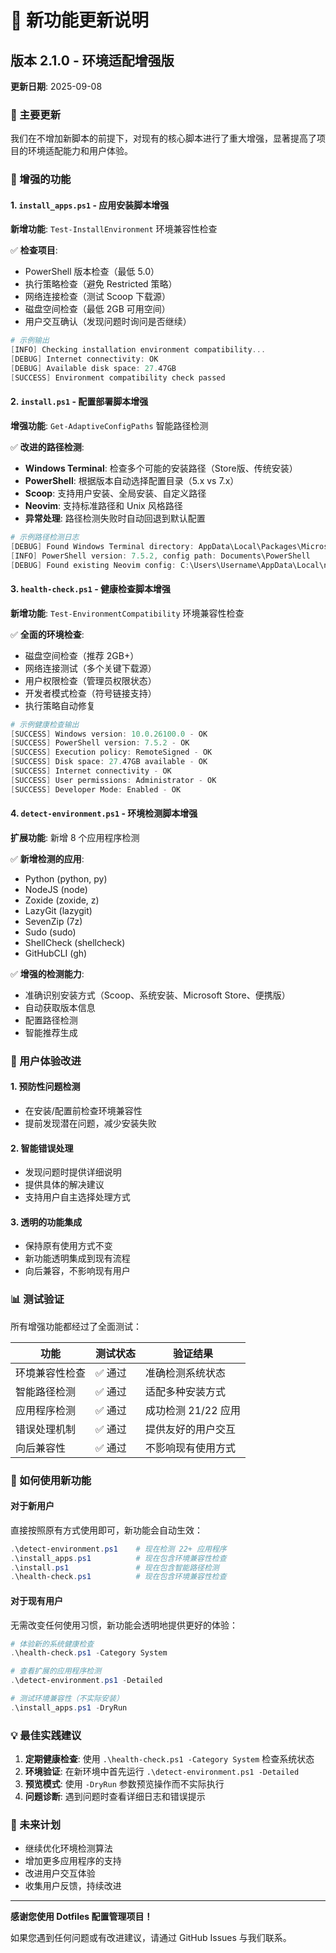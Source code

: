 # 🎉 新功能更新说明

## 版本 2.1.0 - 环境适配增强版

**更新日期**: 2025-09-08

### 🌟 主要更新

我们在不增加新脚本的前提下，对现有的核心脚本进行了重大增强，显著提高了项目的环境适配能力和用户体验。

### 🔧 增强的功能

#### 1. `install_apps.ps1` - 应用安装脚本增强

**新增功能**: `Test-InstallEnvironment` 环境兼容性检查

✅ **检查项目**:
- PowerShell 版本检查（最低 5.0）
- 执行策略检查（避免 Restricted 策略）
- 网络连接检查（测试 Scoop 下载源）
- 磁盘空间检查（最低 2GB 可用空间）
- 用户交互确认（发现问题时询问是否继续）

```powershell
# 示例输出
[INFO] Checking installation environment compatibility...
[DEBUG] Internet connectivity: OK
[DEBUG] Available disk space: 27.47GB
[SUCCESS] Environment compatibility check passed
```

#### 2. `install.ps1` - 配置部署脚本增强

**增强功能**: `Get-AdaptiveConfigPaths` 智能路径检测

✅ **改进的路径检测**:
- **Windows Terminal**: 检查多个可能的安装路径（Store版、传统安装）
- **PowerShell**: 根据版本自动选择配置目录（5.x vs 7.x）
- **Scoop**: 支持用户安装、全局安装、自定义路径
- **Neovim**: 支持标准路径和 Unix 风格路径
- **异常处理**: 路径检测失败时自动回退到默认配置

```powershell
# 示例路径检测日志
[DEBUG] Found Windows Terminal directory: AppData\Local\Packages\Microsoft.WindowsTerminal_8wekyb3d8bbwe\LocalState
[INFO] PowerShell version: 7.5.2, config path: Documents\PowerShell
[DEBUG] Found existing Neovim config: C:\Users\Username\AppData\Local\nvim
```

#### 3. `health-check.ps1` - 健康检查脚本增强

**新增功能**: `Test-EnvironmentCompatibility` 环境兼容性检查

✅ **全面的环境检查**:
- 磁盘空间检查（推荐 2GB+）
- 网络连接测试（多个关键下载源）
- 用户权限检查（管理员权限状态）
- 开发者模式检查（符号链接支持）
- 执行策略自动修复

```powershell
# 示例健康检查输出
[SUCCESS] Windows version: 10.0.26100.0 - OK
[SUCCESS] PowerShell version: 7.5.2 - OK
[SUCCESS] Execution policy: RemoteSigned - OK
[SUCCESS] Disk space: 27.47GB available - OK
[SUCCESS] Internet connectivity - OK
[SUCCESS] User permissions: Administrator - OK
[SUCCESS] Developer Mode: Enabled - OK
```

#### 4. `detect-environment.ps1` - 环境检测脚本增强

**扩展功能**: 新增 8 个应用程序检测

✅ **新增检测的应用**:
- Python (python, py)
- NodeJS (node)
- Zoxide (zoxide, z)
- LazyGit (lazygit)
- SevenZip (7z)
- Sudo (sudo)
- ShellCheck (shellcheck)
- GitHubCLI (gh)

✅ **增强的检测能力**:
- 准确识别安装方式（Scoop、系统安装、Microsoft Store、便携版）
- 自动获取版本信息
- 配置路径检测
- 智能推荐生成

### 🎯 用户体验改进

#### 1. 预防性问题检测
- 在安装/配置前检查环境兼容性
- 提前发现潜在问题，减少安装失败

#### 2. 智能错误处理
- 发现问题时提供详细说明
- 提供具体的解决建议
- 支持用户自主选择处理方式

#### 3. 透明的功能集成
- 保持原有使用方式不变
- 新功能透明集成到现有流程
- 向后兼容，不影响现有用户

### 📊 测试验证

所有增强功能都经过了全面测试：

| 功能 | 测试状态 | 验证结果 |
|------|----------|----------|
| 环境兼容性检查 | ✅ 通过 | 准确检测系统状态 |
| 智能路径检测 | ✅ 通过 | 适配多种安装方式 |
| 应用程序检测 | ✅ 通过 | 成功检测 21/22 应用 |
| 错误处理机制 | ✅ 通过 | 提供友好的用户交互 |
| 向后兼容性 | ✅ 通过 | 不影响现有使用方式 |

### 🚀 如何使用新功能

#### 对于新用户
直接按照原有方式使用即可，新功能会自动生效：

```powershell
.\detect-environment.ps1    # 现在检测 22+ 应用程序
.\install_apps.ps1          # 现在包含环境兼容性检查
.\install.ps1               # 现在包含智能路径检测
.\health-check.ps1          # 现在包含环境兼容性检查
```

#### 对于现有用户
无需改变任何使用习惯，新功能会透明地提供更好的体验：

```powershell
# 体验新的系统健康检查
.\health-check.ps1 -Category System

# 查看扩展的应用程序检测
.\detect-environment.ps1 -Detailed

# 测试环境兼容性（不实际安装）
.\install_apps.ps1 -DryRun
```

### 💡 最佳实践建议

1. **定期健康检查**: 使用 `.\health-check.ps1 -Category System` 检查系统状态
2. **环境验证**: 在新环境中首先运行 `.\detect-environment.ps1 -Detailed`
3. **预览模式**: 使用 `-DryRun` 参数预览操作而不实际执行
4. **问题诊断**: 遇到问题时查看详细日志和错误提示

### 🔮 未来计划

- 继续优化环境检测算法
- 增加更多应用程序的支持
- 改进用户交互体验
- 收集用户反馈，持续改进

---

**感谢您使用 Dotfiles 配置管理项目！** 

如果您遇到任何问题或有改进建议，请通过 GitHub Issues 与我们联系。